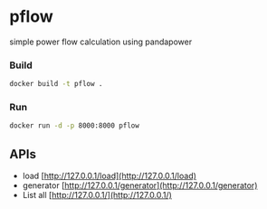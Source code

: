 # pflow
simple power flow calculation using pandapower

### Build
```bash
docker build -t pflow .
```

### Run

```bash
docker run -d -p 8000:8000 pflow
```

## APIs

- load [http://127.0.0.1/load](http://127.0.0.1/load)
- generator [http://127.0.0.1/generator](http://127.0.0.1/generator)
- List all [http://127.0.0.1/](http://127.0.0.1/)